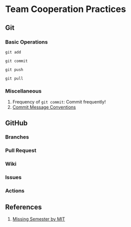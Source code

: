 # Team Cooperation Practices

## Git

### Basic Operations
`git add`

`git commit`

`git push`

`git pull`


### Miscellaneous
1. Frequency of `git commit`: Commit frequently!
2. [Commit Message Conventions](https://www.conventionalcommits.org/en/v1.0.0/#summary)


## GitHub
### Branches

### Pull Request

### Wiki

### Issues

### Actions

## References
1. [Missing Semester by MIT](https://missing.csail.mit.edu)
